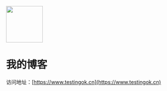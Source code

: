 
<img width="100" src="https://www.testingok.cn/assets/img/logo.png"> 


# 我的博客

访问地址：[https://www.testingok.cn](https://www.testingok.cn)

<br>
<br>
